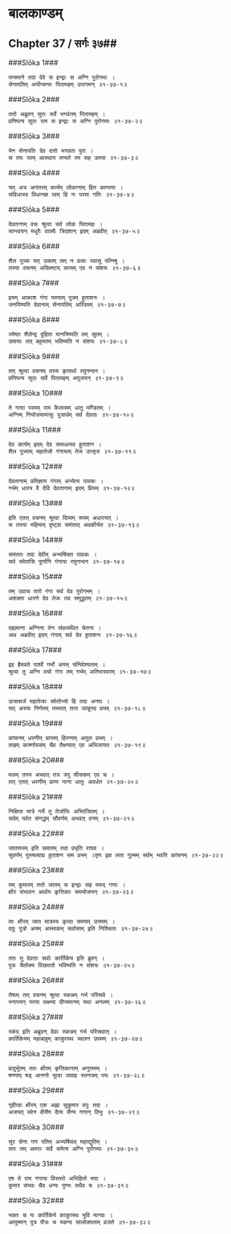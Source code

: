 बालकाण्डम्
===============================


## Chapter 37  / सर्गः ३७##


###Slōka 1###


    तप्यमाने तदा देवे स इन्द्राः स अग्नि पुरोगमाः ।
    सेनापतिम् अभीप्सन्तः पितामहम् उपागमन् ॥१-३७-१॥


###Slōka 2###


    ततो अब्रुवन् सुराः सर्वे भगवंतम् पितामहम् ।
    प्रणिपत्य सुराः राम स इन्द्राः स अग्नि पुरोगमाः ॥१-३७-२॥


###Slōka 3###


    येन सेनापतिः देव दत्तो भगवता पुरा ।
    स तपः परम् आस्थाय तप्यते स्म सह उमया ॥१-३७-३॥


###Slōka 4###


    यत् अत्र अनंतरम् कार्यम् लोकानाम् हित काम्यया ।
    संविधत्स्व विधानज्ञ त्वम् हि नः परमा गतिः ॥१-३७-४॥


###Slōka 5###


    देवतानाम् वचः श्रुत्वा सर्व लोक पितामहः ।
    सान्त्वयन् मधुरैः वाक्यैः त्रिदशान् इदम् अब्रवीत् ॥१-३७-५॥


###Slōka 6###


    शैल पुत्र्या यत् उक्तम् तत् न प्रजाः स्वासु पत्निषु ।
    तस्या वचनम् अक्लिष्टम् सत्यम् एव न संशयः ॥१-३७-६॥


###Slōka 7###


    इयम् आकाश गंगा यस्याम् पुत्रम् हुताशनः ।
    जनयिष्यति देवानाम् सेनापतिम् अरिंदमम् ॥१-३७-७॥


###Slōka 8###


    ज्येष्ठा शैलेन्द्र दुहिता मानयिष्यति तम् सुतम् ।
    उमायाः तत् बहुमतम् भविष्यति न संशयः ॥१-३७-८॥


###Slōka 9###


    तत् श्रुत्वा वचनम् तस्य कृतार्था रघुनन्दन ।
    प्रणिपत्य सुराः सर्वे पितामहम् अपूजयन् ॥१-३७-९॥


###Slōka 10###


    ते गत्वा परमम् राम कैलासम् धातु मण्डितम् ।
    अग्निम् नियोजयामासुः पुत्रार्थम् सर्व देवताः ॥१-३७-१०॥


###Slōka 11###


    देव कार्यम् इदम् देव समाधत्स्व हुताशन ।
    शैल पुत्र्याम् महातेजो गंगायाम् तेज उत्सृज ॥१-३७-११॥


###Slōka 12###


    देवतानाम् प्रतिज्ञाय गंगाम् अभ्येत्य पावकः ।
    गर्भम् धारय वै देवि देवतानाम् इदम् प्रियम् ॥१-३७-१२॥


###Slōka 13###


    इति एतत् वचनम् श्रुत्वा दिव्यम् रूपम् अधारयत् ।
    स तस्या महिमाम् दृष्ट्वा समंतात् अवकीर्यत ॥१-३७-१३॥


###Slōka 14###


    समंततः तदा देवीम् अभ्यषिंचत पावकः ।
    सर्व स्रोतांसि पूर्णानि गंगाया रघुनन्दन ॥१-३७-१४॥


###Slōka 15###


    तम् उवाच ततो गंगा सर्व देव पुरोगमम् ।
    अशक्ता धारणे देव तेजः तव समुद्धतम् ॥१-३७-१५॥


###Slōka 16###


    दह्यमाना अग्निना तेन संप्रव्यथित चेतना ।
    अथ अब्रवीत् इदम् गंगाम् सर्व देव हुताशनः ॥१-३७-१६॥


###Slōka 17###


    इह हैमवते पार्श्वे गर्भो अयम् संनिवेश्यताम् ।
    श्रुत्वा तु अग्नि वचो गंगा तम् गर्भम् अतिभास्वरम् ॥१-३७-१७॥


###Slōka 18###


    उत्ससर्ज महातेजाः स्रोतोभ्यो हि तदा अनघ ।
    यत् अस्या निर्गतम् तस्मात् तप्त जांबूनद प्रभम् ॥१-३७-१८॥


###Slōka 19###


    कांचनम् धरणीम् प्राप्तम् हिरण्यम् अतुल प्रभम् ।
    ताम्रम् कार्ष्णायसम् चैव तैक्ष्ण्यात् एव अभिजायत ॥१-३७-१९॥


###Slōka 20###


    मलम् तस्य अभवत् तत्र त्रपु सीसकम् एव च ।
    तत् एतत् धरणीम् प्राप्य नाना धातुः अवर्धत ॥१-३७-२०॥


###Slōka 21###


    निक्षिप्त मात्रे गर्भे तु तेजोभिः अभिरंजितम् ।
    सर्वम् पर्वत संनद्धम् सौवर्णम् अभवत् वनम् ॥१-३७-२१॥


###Slōka 22###


    जातरूपम् इति ख्यातम् तदा प्रभृति राघव ।
    सुवर्णम् पुरुषव्याघ्र हुताशन सम प्रभम् ।तृण वृक्ष लता गुल्मम् सर्वम् भवति कांचनम् ॥१-३७-२२॥


###Slōka 23###


    तम् कुमारम् ततो जातम् स इन्द्राः सह मरुद् गणाः ।
    क्षीर संभावन अर्थाय कृत्तिकाः समयोजयन् ॥१-३७-२३॥


###Slōka 24###


    ताः क्षीरम् जात मात्रस्य कृत्वा समयम् उत्तमम् ।
    ददुः पुत्रो अयम् अस्माकम् सर्वासाम् इति निश्चिताः ॥१-३७-२४॥


###Slōka 25###


    ततः तु देवताः सर्वाः कार्तिकेय इति ब्रुवन् ।
    पुत्रः त्रैलोक्य विख्यातो भविष्यति न संशयः ॥१-३७-२५॥


###Slōka 26###


    तेषाम् तत् वचनम् श्रुत्वा स्कन्नम् गर्भ परिस्रवे ।
    स्नापयन् परया लक्ष्म्या दीप्यमानम् यथा अनलम् ॥१-३७-२६॥


###Slōka 27###


    स्कंद इति अब्रुवन् देवाः स्कन्नम् गर्भ परिस्रवात् ।
    कार्तिकेयम् महाबाहुम् काकुत्स्थ ज्वलन उपमम् ॥१-३७-२७॥


###Slōka 28###


    प्रादुर्भूतम् ततः क्षीरम् कृत्तिकानाम् अनुत्तमम् ।
    षण्णाम् षड् आननो भूत्वा जग्राह स्तनजम् पयः ॥१-३७-२८॥


###Slōka 29###


    गृहीत्वा क्षीरम् एक अह्ना सुकुमार वपुः तदा ।
    अजयत् स्वेन वीर्येण दैत्य सैन्य गणान् विभुः ॥१-३७-२९॥


###Slōka 30###


    सुर सेना गण पतिम् अभ्यषिंचत् महाद्युतिम् ।
    ततः तम् अमराः सर्वे समेत्य अग्नि पुरोगमाः ॥१-३७-३०॥


###Slōka 31###


    एष ते राम गंगाया विस्तरो अभिहितो मया ।
    कुमार संभवः चैव धन्यः पुण्यः तथैव च ॥१-३७-३१॥


###Slōka 32###


    भक्तः च यः कार्तिकेये काकुत्स्थ भुवि मानवः ।
    आयुष्मान् पुत्र पौत्रः च स्कन्द सालोक्यताम् व्रजते ॥१-३७-३२॥


